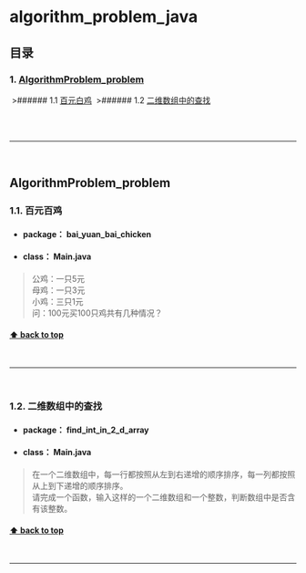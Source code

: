 # algorithm_problem_java <a id="algorithm_problem_java"></a>
## 目录
### 1. [AlgorithmProblem_problem](#1)

  >###### 1.1 [百元白鸡](#1.1)
  >###### 1.2 [二维数组中的查找](#1.2)

<br>
<br>

---

<br>

<a id="1"></a>
## AlgorithmProblem_problem <br>

<a id="1.1"></a>
### 1.1. 百元百鸡

* #### **package：** bai_yuan_bai_chicken <br>
* #### **class：** Main.java <br>
> 公鸡：一只5元<br>
> 母鸡：一只3元<br>
> 小鸡：三只1元<br>
> 问：100元买100只鸡共有几种情况？<br>

#### [⬆ back to top](#algorithm_problem_java)

<br>

---

<br>

<a id="1.2"></a>
### 1.2. 二维数组中的查找

* #### **package：** find_int_in_2_d_array <br>
* #### **class：** Main.java <br>
> 在一个二维数组中，每一行都按照从左到右递增的顺序排序，每一列都按照从上到下递增的顺序排序。<br>
> 请完成一个函数，输入这样的一个二维数组和一个整数，判断数组中是否含有该整数。<br>

#### [⬆ back to top](#algorithm_problem_java)

<br>

---
